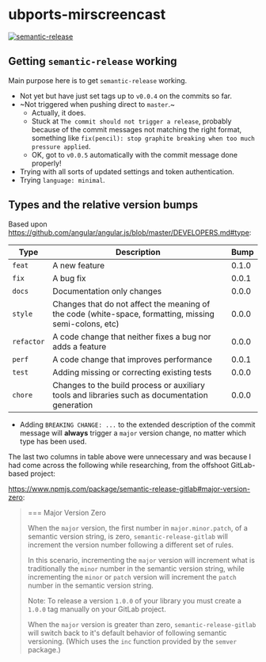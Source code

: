 # ubports-mirscreencast

[![semantic-release](https://img.shields.io/badge/%20%20%F0%9F%93%A6%F0%9F%9A%80-semantic--release-e10079.svg)](https://github.com/semantic-release/semantic-release)

## Getting `semantic-release` working

Main purpose here is to get `semantic-release` working.

* Not yet but have just set tags up to `v0.0.4` on the commits so far.
* ~Not triggered when pushing direct to `master`.~
    * Actually, it does.
    * Stuck at `The commit should not trigger a release`, probably because of the commit messages not matching the right format, something like `fix(pencil): stop graphite breaking when too much pressure applied`.
    * OK, got to `v0.0.5` automatically with the commit message done properly!
* Trying with all sorts of updated settings and token authentication.
* Trying `language: minimal`.

## Types and the relative version bumps

Based upon https://github.com/angular/angular.js/blob/master/DEVELOPERS.md#type:

Type|Description|Bump
-----|-----|-----
`feat`|A new feature|0.1.0
`fix`|A bug fix|0.0.1
`docs`|Documentation only changes|0.0.0
`style`|Changes that do not affect the meaning of the code (white-space, formatting, missing semi-colons, etc)|0.0.0
`refactor`|A code change that neither fixes a bug nor adds a feature|0.0.0
`perf`|A code change that improves performance|0.0.1
`test`|Adding missing or correcting existing tests|0.0.0
`chore`|Changes to the build process or auxiliary tools and libraries such as documentation generation|0.0.0

* Adding `BREAKING CHANGE: ...` to the extended description of the commit message will **always** trigger a `major` version change, no matter which type has been used.

The last two columns in table above were unnecessary and was because I had come across the following while researching, from the offshoot GitLab-based project:

https://www.npmjs.com/package/semantic-release-gitlab#major-version-zero:

> === Major Version Zero
> 
> When the `major` version, the first number in `major.minor.patch`, of a semantic version string, is zero, `semantic-release-gitlab` will increment the version number following a different set of rules.
> 
> In this scenario, incrementing the `major` version will increment what is traditionally the `minor` number in the semantic version string, while incrementing the `minor` or `patch` version will increment the `patch` number in the semantic version string.
> 
> Note: To release a version `1.0.0` of your library you must create a `1.0.0` tag manually on your GitLab project.
> 
> When the `major` version is greater than zero, `semantic-release-gitlab` will switch back to it's default behavior of following semantic versioning. (Which uses the `inc` function provided by the `semver` package.)
